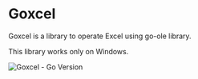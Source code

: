 # Goxcel

Goxcel is a library to operate Excel using go-ole library.

This library works only on Windows.

![Goxcel - Go Version](https://img.shields.io/badge/go-1.13-blue.svg)
